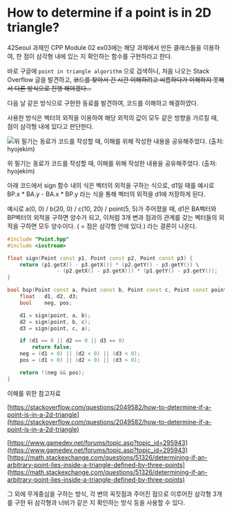 # How to determine if a point is in 2D triangle?

42Seoul 과제인 CPP Module 02 ex03에는 해당 과제에서 만든 클래스들을 이용하여, 
한 점이 삼각형 내에 있는 지 확인하는 함수를 구현하라고 한다.

바로 구글에 `point in triangle algorithm` 으로 검색하니, 처음 나오는 Stack Overflow 글을 발견하고, ~~코드를 찾아서 긴 시간 이해하려고 씨름하다가 이해하지 못해서 다른 방식으로 진행 해야겠다...~~

다음 날 같은 방식으로 구현한 동료를 발견하여, 코드를 이해하고 해결하였다.

사용한 방식은 벡터의 외적을 이용하여 해당 외적의 값이 모두 같은 방향을 가르킬 때, 점이 삼각형 내에 있다고 판단한다.

![위 필기는 동료가 코드를 작성할 때, 이해를 위해 작성한 내용을 공유해주었다. (출처: hyojekim)](https://user-images.githubusercontent.com/46529663/169479808-42073d7a-7cc6-4cf1-abeb-fb08c1d99e52.jpg)

위 필기는 동료가 코드를 작성할 때, 이해를 위해 작성한 내용을 공유해주었다. (출처: hyojekim)

아래 코드에서 sign 함수 내의 식은 벡터의 외적을 구하는 식으로, 
d1일 때를 예시로 BP.x * BA.y - BA.x * BP.y 라는 식을 통해 벡터의 외적을 d1에 저장하게 된다.

예시로 a(0, 0) / b(20, 0) / c(10, 20) / point(5, 5)가 주어졌을 때, 
d1은 BA벡터와 BP벡터의 외적을 구하면 양수가 되고, 이처럼 3개 변과 점과의 관계를 갖는 벡터들의 외적을 구하면 모두 양수이다. ( = 점은 삼각형 안에 있다.) 라는 결론이 나온다.

```cpp
#include "Point.hpp"
#include <iostream>

float sign(Point const p1, Point const p2, Point const p3) {  
    return (p1.getX() - p3.getX()) * (p2.getY() - p3.getY()) \
				- (p2.getX() - p3.getX()) * (p1.getY() - p3.getY());
}

bool bsp(Point const a, Point const b, Point const c, Point const point) {
    float   d1, d2, d3;
    bool    neg, pos;

    d1 = sign(point, a, b);
    d2 = sign(point, b, c);
    d3 = sign(point, c, a);

    if (d1 == 0 || d2 == 0 || d3 == 0)
        return false;
    neg = (d1 < 0) || (d2 < 0) || (d3 < 0);
    pos = (d1 > 0) || (d2 > 0) || (d3 > 0);

    return !(neg && pos);
}
```

이해를 위한 참고자료

[https://stackoverflow.com/questions/2049582/how-to-determine-if-a-point-is-in-a-2d-triangle](https://stackoverflow.com/questions/2049582/how-to-determine-if-a-point-is-in-a-2d-triangle)

[https://www.gamedev.net/forums/topic.asp?topic_id=295943](https://www.gamedev.net/forums/topic.asp?topic_id=295943)
[https://math.stackexchange.com/questions/51326/determining-if-an-arbitrary-point-lies-inside-a-triangle-defined-by-three-points](https://math.stackexchange.com/questions/51326/determining-if-an-arbitrary-point-lies-inside-a-triangle-defined-by-three-points)

그 외에 무게중심을 구하는 방식, 각 변의 꼭짓점과 주어진 점으로 이루어진 삼각형 3개를 구한 뒤 삼각형과 너비가 같은 지 확인하는 방식 등을 사용할 수 있다.